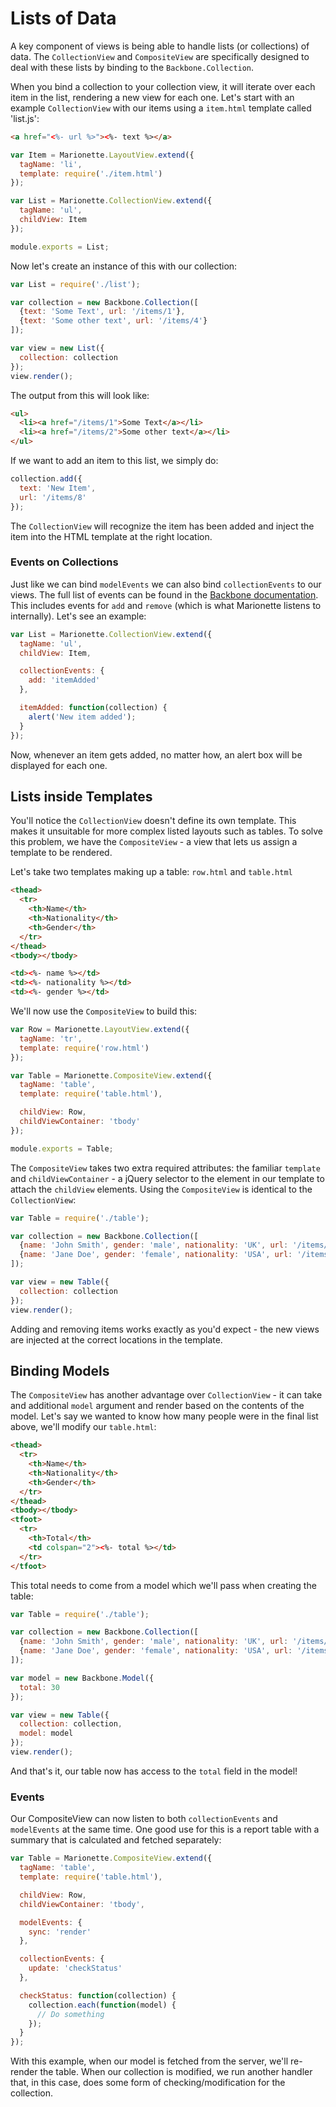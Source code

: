 # Lists of Data

A key component of views is being able to handle lists (or collections) of data.
The `CollectionView` and `CompositeView` are specifically designed to deal with
these lists by binding to the `Backbone.Collection`.

When you bind a collection to your collection view, it will iterate over each
item in the list, rendering a new view for each one. Let's start with an example
`CollectionView` with our items using a `item.html` template called 'list.js':

```html
<a href="<%- url %>"><%- text %></a>
```

```javascript
var Item = Marionette.LayoutView.extend({
  tagName: 'li',
  template: require('./item.html')
});

var List = Marionette.CollectionView.extend({
  tagName: 'ul',
  childView: Item
});

module.exports = List;
```

Now let's create an instance of this with our collection:

```javascript
var List = require('./list');

var collection = new Backbone.Collection([
  {text: 'Some Text', url: '/items/1'},
  {text: 'Some other text', url: '/items/4'}
]);

var view = new List({
  collection: collection
});
view.render();
```

The output from this will look like:

```html
<ul>
  <li><a href="/items/1">Some Text</a></li>
  <li><a href="/items/2">Some other text</a></li>
</ul>
```

If we want to add an item to this list, we simply do:

```javascript
collection.add({
  text: 'New Item',
  url: '/items/8'
});
```

The `CollectionView` will recognize the item has been added and inject the item
into the HTML template at the right location.


### Events on Collections

Just like we can bind `modelEvents` we can also bind `collectionEvents` to our
views. The full list of events can be found in the
[Backbone documentation][backbone]. This includes events for `add` and `remove`
(which is what Marionette listens to internally). Let's see an example:

```javascript
var List = Marionette.CollectionView.extend({
  tagName: 'ul',
  childView: Item,

  collectionEvents: {
    add: 'itemAdded'
  },

  itemAdded: function(collection) {
    alert('New item added');
  }
});
```

Now, whenever an item gets added, no matter how, an alert box will be displayed
for each one.


## Lists inside Templates

You'll notice the `CollectionView` doesn't define its own template. This makes
it unsuitable for more complex listed layouts such as tables. To solve this
problem, we have the `CompositeView` - a view that lets us assign a template to
be rendered.

Let's take two templates making up a table: `row.html` and `table.html`

```html
<thead>
  <tr>
    <th>Name</th>
    <th>Nationality</th>
    <th>Gender</th>
  </tr>
</thead>
<tbody></tbody>
```

```html
<td><%- name %></td>
<td><%- nationality %></td>
<td><%- gender %></td>
```

We'll now use the `CompositeView` to build this:

```javascript
var Row = Marionette.LayoutView.extend({
  tagName: 'tr',
  template: require('row.html')
});

var Table = Marionette.CompositeView.extend({
  tagName: 'table',
  template: require('table.html'),

  childView: Row,
  childViewContainer: 'tbody'
});

module.exports = Table;
```

The `CompositeView` takes two extra required attributes: the familiar `template`
and `childViewContainer` - a jQuery selector to the element in our template to
attach the `childView` elements. Using the `CompositeView` is identical to the
`CollectionView`:

```javascript
var Table = require('./table');

var collection = new Backbone.Collection([
  {name: 'John Smith', gender: 'male', nationality: 'UK', url: '/items/1'},
  {name: 'Jane Doe', gender: 'female', nationality: 'USA', url: '/items/4'}
]);

var view = new Table({
  collection: collection
});
view.render();
```

Adding and removing items works exactly as you'd expect - the new views are
injected at the correct locations in the template.


## Binding Models

The `CompositeView` has another advantage over `CollectionView` - it can take
and additional `model` argument and render based on the contents of the model.
Let's say we wanted to know how many people were in the final list above, we'll
modify our `table.html`:

```html
<thead>
  <tr>
    <th>Name</th>
    <th>Nationality</th>
    <th>Gender</th>
  </tr>
</thead>
<tbody></tbody>
<tfoot>
  <tr>
    <th>Total</th>
    <td colspan="2"><%- total %></td>
  </tr>
</tfoot>
```

This total needs to come from a model which we'll pass when creating the table:

```javascript
var Table = require('./table');

var collection = new Backbone.Collection([
  {name: 'John Smith', gender: 'male', nationality: 'UK', url: '/items/1'},
  {name: 'Jane Doe', gender: 'female', nationality: 'USA', url: '/items/4'}
]);

var model = new Backbone.Model({
  total: 30
});

var view = new Table({
  collection: collection,
  model: model
});
view.render();
```

And that's it, our table now has access to the `total` field in the model!


### Events

Our CompositeView can now listen to both `collectionEvents` and `modelEvents` at
the same time. One good use for this is a report table with a summary that is
calculated and fetched separately:

```javascript
var Table = Marionette.CompositeView.extend({
  tagName: 'table',
  template: require('table.html'),

  childView: Row,
  childViewContainer: 'tbody',

  modelEvents: {
    sync: 'render'
  },

  collectionEvents: {
    update: 'checkStatus'
  },

  checkStatus: function(collection) {
    collection.each(function(model) {
      // Do something
    });
  }
});
```

With this example, when our model is fetched from the server, we'll re-render
the table. When our collection is modified, we run another handler that, in this
case, does some form of checking/modification for the collection.


[backbone]: http://backbonejs.org/#Events-catalog
